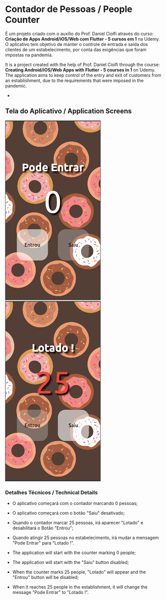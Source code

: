 # Contador de Pessoas / People Counter

É um projeto criado com o auxílio do Prof. Daniel Ciolfi através do curso: **Criação de Apps Android/iOS/Web com Flutter - 5 cursos em 1** na Udemy.
O aplicativo tem objetivo de manter o controle de entrada e saída dos clientes de um estabelecimento, por conta das exigências que foram impostas na pandemia.

It is a project created with the help of Prof. Daniel Ciolfi through the course: **Creating Android/iOS/Web Apps with Flutter - 5 courses in 1** on Udemy.
The application aims to keep control of the entry and exit of customers from an establishment, due to the requirements that were imposed in the pandemic.

-

## Tela do Aplicativo / Application Screens
![Imagens do Projeto](./assets/images/project/screen_example1.png)
![Imagens do Projeto](./assets/images/project/screen_example2.png)

### Detalhes Técnicos / Technical Details

* O aplicativo começará com o contador marcando 0 pessoas;
* O aplicativo começará com o botão "Saiu" desativado;
* Quando o contador marcar 25 pessoas, irá aparecer "Lotado" e desabilitará o Botão "Entrou";
* Quando atingir 25 pessoas no estabelecimento, irá mudar a mensagem "Pode Entrar" para "Lotado !".

* The application will start with the counter marking 0 people;
* The application will start with the "Saiu" button disabled;
* When the counter marks 25 people, "Lotado" will appear and the "Entrou" button will be disabled;
* When it reaches 25 people in the establishment, it will change the message "Pode Entrar" to "Lotado !".
